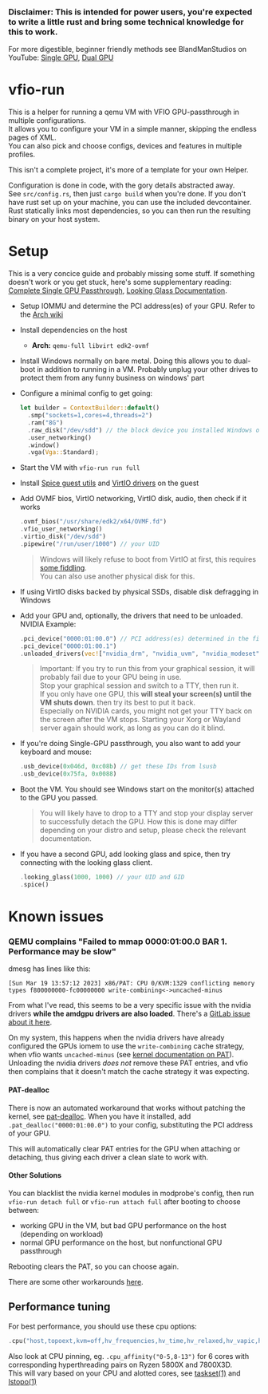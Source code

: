 ### Disclaimer: This is intended for power users, you're expected to write a little rust and bring some technical knowledge for this to work.

For more digestible, beginner friendly methods see BlandManStudios on YouTube: [Single GPU][single-gpu], [Dual GPU][multi-gpu]

[single-gpu]: https://www.youtube.com/watch?v=eTWf5D092VY
[multi-gpu]: https://www.youtube.com/watch?v=m8xj2Py8KPc

# vfio-run

This is a helper for running a qemu VM with VFIO GPU-passthrough in multiple configurations.  
It allows you to configure your VM in a simple manner, skipping the endless pages of XML.  
You can also pick and choose configs, devices and features in multiple profiles.

This isn't a complete project, it's more of a template for your own Helper.

Configuration is done in code, with the gory details abstracted away.  
See `src/config.rs`, then just `cargo build` when you're done. If you don't have rust set up on your machine, you can use the included devcontainer.  
Rust statically links most dependencies, so you can then run the resulting binary on your host system.

# Setup
This is a very concice guide and probably missing some stuff. If something doesn't work or you get stuck, here's some supplementary reading: [Complete Single GPU Passthrough][single-gpu-passthrough], [Looking Glass Documentation][looking-glass].

- Setup IOMMU and determine the PCI address(es) of your GPU. Refer to the [Arch wiki][iommu]

- Install dependencies on the host
  - **Arch:** `qemu-full libvirt edk2-ovmf`

- Install Windows normally on bare metal. Doing this allows you to dual-boot in addition to running in a VM.
  Probably unplug your other drives to protect them from any funny business on windows' part

- Configure a minimal config to get going:
  ```rust
  let builder = ContextBuilder::default()
  	.smp("sockets=1,cores=4,threads=2")
  	.ram("8G")
  	.raw_disk("/dev/sdd") // the block device you installed Windows on
  	.user_networking()
  	.window()
  	.vga(Vga::Standard);
  ```

- Start the VM with `vfio-run run full`

- Install [Spice guest utils][spice-guest-utils] and [VirtIO drivers][virtio-win] on the guest

- Add OVMF bios, VirtIO networking, VirtIO disk, audio, then check if it works
  ```rust
  .ovmf_bios("/usr/share/edk2/x64/OVMF.fd")
  .vfio_user_networking()
  .virtio_disk("/dev/sdd")
  .pipewire("/run/user/1000") // your UID
  ```

  > Windows will likely refuse to boot from VirtIO at first, this requires [some fiddling][virtio-dummy-disk].  
  > You can also use another physical disk for this.

- If using VirtIO disks backed by physical SSDs, disable disk defragging in Windows

- Add your GPU and, optionally, the drivers that need to be unloaded. NVIDIA Example:
  ```rust
  .pci_device("0000:01:00.0") // PCI address(es) determined in the first step
  .pci_device("0000:01:00.1")
  .unloaded_drivers(vec!["nvidia_drm", "nvidia_uvm", "nvidia_modeset", "nvidia"])
  ```

  > Important: If you try to run this from your graphical session, it will probably fail due to your GPU being in use.  
  > Stop your graphical session and switch to a TTY, then run it.  
  > If you only have one GPU, this **will steal your screen(s) until the VM shuts down**. then try its best to put it back.  
  > Especially on NVIDIA cards, you might not get your TTY back on the screen after the VM stops. Starting your Xorg or Wayland server again should work, as long as you can do it blind.

- If you're doing Single-GPU passthrough, you also want to add your keyboard and mouse:
  ```rust
  .usb_device(0x046d, 0xc08b) // get these IDs from lsusb
  .usb_device(0x75fa, 0x0088)
  ```

- Boot the VM. You should see Windows start on the monitor(s) attached to the GPU you passed.
  > You will likely have to drop to a TTY and stop your display server to successfully detach the GPU. How this is done may differ depending on your distro and setup, please check the relevant documentation.

- If you have a second GPU, add looking glass and spice, then try connecting with the looking glass client.
  ```rust
  .looking_glass(1000, 1000) // your UID and GID
  .spice()
  ```

[single-gpu-passthrough]: https://github.com/QaidVoid/Complete-Single-GPU-Passthrough
[looking-glass]: https://looking-glass.io/docs/B6/install/
[iommu]: https://wiki.archlinux.org/title/PCI_passthrough_via_OVMF
[spice-guest-utils]: https://www.spice-space.org/download/windows/spice-guest-tools/spice-guest-tools-latest.exe
[virtio-win]: https://fedorapeople.org/groups/virt/virtio-win/direct-downloads/stable-virtio/virtio-win.iso
[virtio-dummy-disk]: https://forum.proxmox.com/threads/vm-wont-start-after-disk-set-to-virtio.94646/

# Known issues

### QEMU complains "Failed to mmap 0000:01:00.0 BAR 1. Performance may be slow"
dmesg has lines like this:
```
[Sun Mar 19 13:57:12 2023] x86/PAT: CPU 0/KVM:1329 conflicting memory types f800000000-fc00000000 write-combining<->uncached-minus
```
From what I've read, this seems to be a very specific issue with the nvidia drivers **while the amdgpu drivers are also loaded**. There's a [GitLab issue about it here][gitlab-ticket].

On my system, this happens when the nvidia drivers have already configured the GPUs iomem to use the `write-combining` cache strategy, when vfio wants `uncached-minus` (see [kernel documentation on PAT][pat]). Unloading the nvidia drivers *does not* remove these PAT entries, and vfio then complains that it doesn't match the cache strategy it was expecting.

#### PAT-dealloc

There is now an automated workaround that works without patching the kernel, see [pat-dealloc](https://github.com/thorio/pat-dealloc). When you have it installed, add `.pat_dealloc("0000:01:00.0")` to your config, substituting the PCI address of your GPU.

This will automatically clear PAT entries for the GPU when attaching or detaching, thus giving each driver a clean slate to work with.

#### Other Solutions

You can blacklist the nvidia kernel modules in modprobe's config, then run `vfio-run detach full` or `vfio-run attach full` after booting to choose between:
- working GPU in the VM, but bad GPU performance on the host (depending on workload)
- normal GPU performance on the host, but nonfunctional GPU passthrough

Rebooting clears the PAT, so you can choose again.

There are some other workarounds [here][workarounds-link].

[gitlab-ticket]: https://gitlab.freedesktop.org/drm/amd/-/issues/2794
[pat]: https://www.kernel.org/doc/Documentation/x86/pat.txt
[workarounds-link]: https://github.com/Kinsteen/win10-gpu-passthrough#compute-mode---vfio-fix

## Performance tuning

For best performance, you should use these cpu options:
```rust
.cpu("host,topoext,kvm=off,hv_frequencies,hv_time,hv_relaxed,hv_vapic,hv_spinlocks=0x1fff,hv_vendor_id=thisisnotavm")
```

Also look at CPU pinning, eg. `.cpu_affinity("0-5,8-13")` for 6 cores with corresponding hyperthreading pairs on Ryzen 5800X and 7800X3D.  
This will vary based on your CPU and alotted cores, see [taskset(1)][taskset] and [lstopo(1)][lstopo]

[taskset]: https://man7.org/linux/man-pages/man1/taskset.1.html
[lstopo]: https://linux.die.net/man/1/lstopo
